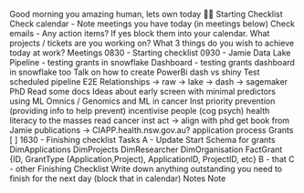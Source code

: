 Good morning you amazing human, lets own today 💪😎
Starting Checklist
Check calendar - Note meetings you have today (in meetings below)
Check emails - Any action items? If yes block them into your calendar.
What projects / tickets are you working on?
What 3 things do you wish to achieve today at work?
Meetings
0830 - Starting checklist
0930 - Jamie
Data Lake
Pipeline - testing grants in snowflake
Dashboard - testing grants dashboard in snowflake too
Talk on how to create PowerBi dash vs shiny
Test scheduled pipeline
E2E Relationships -> raw -> lake -> dash -> sagemaker
PhD
Read some docs
Ideas about early screen with minimal predictors using ML
Omnics / Genomics and ML in cancer
Inst priority
prevention (providing info to help prevent)
incentivise people (cog psych)
health literacy to the masses
read cancer inst act -> align with phd
get book from Jamie
publications -> CIAPP.health.nsw.gov.au?
application process
Grants
[ ]
1630 - Finishing checklist
Tasks
A - Update Start Schema for grants
DimApplications
DimProjects
DimResearcher
DimOrganisation
FactGrant {ID, GrantType (Application,Project), ApplicationID, ProjectID, etc}
B - that
C - other
Finishing Checklist
Write down anything outstanding you need to finish for the next day (block that in calendar)
Notes
Note
